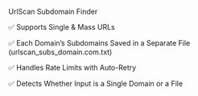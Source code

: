 UrlScan Subdomain Finder

✅ Supports Single & Mass URLs

✅ Each Domain’s Subdomains Saved in a Separate File (urlscan_subs_domain.com.txt)

✅ Handles Rate Limits with Auto-Retry

✅ Detects Whether Input is a Single Domain or a File
